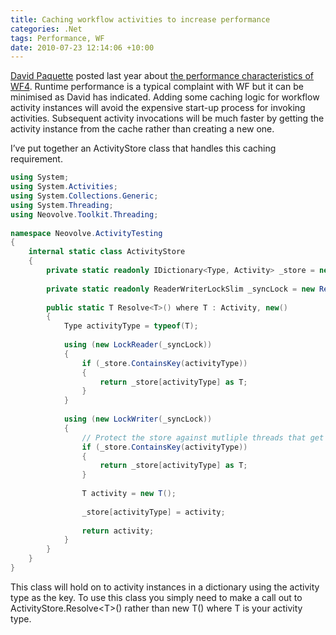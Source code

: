 ```yaml
---
title: Caching workflow activities to increase performance
categories: .Net
tags: Performance, WF
date: 2010-07-23 12:14:06 +10:00
---
```


[David Paquette][0] posted last year about [the performance characteristics of WF4][1]. Runtime performance is a typical complaint with WF but it can be minimised as David has indicated. Adding some caching logic for workflow activity instances will avoid the expensive start-up process for invoking activities. Subsequent activity invocations will be much faster by getting the activity instance from the cache rather than creating a new one.

I’ve put together an ActivityStore class that handles this caching requirement.

<!--more-->

```csharp
using System;
using System.Activities;
using System.Collections.Generic;
using System.Threading;
using Neovolve.Toolkit.Threading;
    
namespace Neovolve.ActivityTesting
{
    internal static class ActivityStore
    {
        private static readonly IDictionary<Type, Activity> _store = new Dictionary<Type, Activity>();
    
        private static readonly ReaderWriterLockSlim _syncLock = new ReaderWriterLockSlim(LockRecursionPolicy.NoRecursion);
    
        public static T Resolve<T>() where T : Activity, new()
        {
            Type activityType = typeof(T);
    
            using (new LockReader(_syncLock))
            {
                if (_store.ContainsKey(activityType))
                {
                    return _store[activityType] as T;
                }
            }
    
            using (new LockWriter(_syncLock))
            {
                // Protect the store against mutliple threads that get passed the reader lock
                if (_store.ContainsKey(activityType))
                {
                    return _store[activityType] as T;
                }
    
                T activity = new T();
    
                _store[activityType] = activity;
    
                return activity;
            }
        }
    }
}
```

This class will hold on to activity instances in a dictionary using the activity type as the key. To use this class you simply need to make a call out to ActivityStore.Resolve&lt;T&gt;() rather than new T() where T is your activity type.

[0]: http://geekswithblogs.net/DavidPaquette
[1]: http://geekswithblogs.net/DavidPaquette/archive/2009/10/26/wf4-performance.aspx

